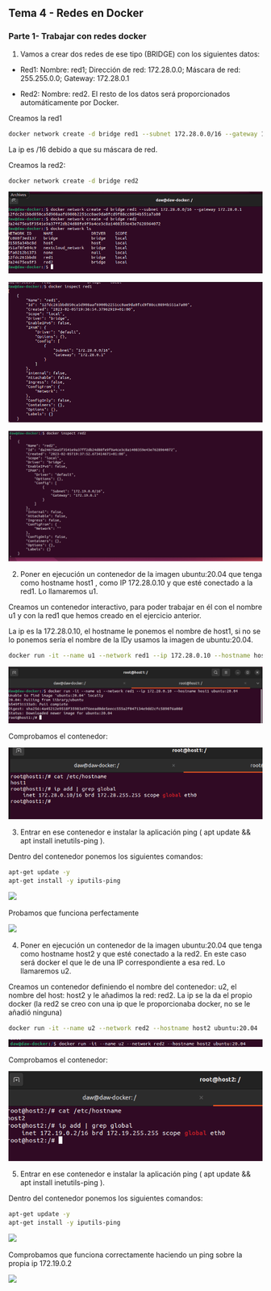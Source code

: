 ## Tema 4 - Redes en Docker

### Parte 1- Trabajar con redes docker

1. Vamos a crear dos redes de ese tipo (BRIDGE) con los siguientes datos:
 - Red1: Nombre: red1; Dirección de red: 172.28.0.0; Máscara de red: 255.255.0.0; Gateway: 172.28.0.1

- Red2: Nombre: red2. El resto de los datos será proporcionados automáticamente por Docker.

Creamos la red1

```bash
docker network create -d bridge red1 --subnet 172.28.0.0/16 --gateway 172.28.0.1
```

La ip es /16 debido a que su máscara de red.


Creamos la red2:

```bash
docker network create -d bridge red2
```

![](assets/ejercicio1.png)

![](assets/ejercicio1-red1.png)

![](assets/ejercicio1-red2.png)

2. Poner en ejecución un contenedor de la imagen ubuntu:20.04 que tenga como hostname
host1 , como IP 172.28.0.10 y que esté conectado a la red1. Lo llamaremos u1.

Creamos un contenedor interactivo, para poder trabajar en él con el nombre u1 y con la red1 que hemos creado en el ejercicio anterior. 

La ip es la 172.28.0.10, el hostname le ponemos el nombre de host1, si no se lo ponemos sería el nombre de la IDy usamos la imagen de ubuntu:20.04.

```bash 
docker run -it --name u1 --network red1 --ip 172.28.0.10 --hostname host1 ubuntu:20.04
```
![](assets/ejercicio2.png)

Comprobamos el contenedor:

![](assets/ejercicio2-1.png)

3. Entrar en ese contenedor e instalar la aplicación ping ( apt update && apt install
inetutils-ping ).

Dentro del contenedor ponemos los siguientes comandos:

```bash
apt-get update -y
apt-get install -y iputils-ping
````
![](assets/ejercicio3.png)

Probamos que funciona perfectamente

![](assets/ejercicio3-1.png)

4. Poner en ejecución un contenedor de la imagen ubuntu:20.04 que tenga como hostname
host2 y que esté conectado a la red2. En este caso será docker el que le de una IP correspondiente a esa red. Lo llamaremos u2.

Creamos un contenedor definiendo el nombre del contenedor: u2, el nombre del host: host2 y le añadimos la red: red2. La ip se la da el propio docker (la red2 se creo con una ip que le proporcionaba docker, no se le añadió ninguna)

```bash
docker run -it --name u2 --network red2 --hostname host2 ubuntu:20.04
```

![](assets/ejercicio4-1.png)

Comprobamos el contenedor:

![](assets/ejercicio4-2.png)

5. Entrar en ese contenedor e instalar la aplicación ping ( apt update && apt install inetutils-ping ).

Dentro del contenedor ponemos los siguientes comandos:

```bash
apt-get update -y
apt-get install -y iputils-ping
````

![](assets/ejercicio5.png)

Comprobamos que funciona correctamente haciendo un ping sobre la propia ip 172.19.0.2

![](assets/ejercicio5-1.png)